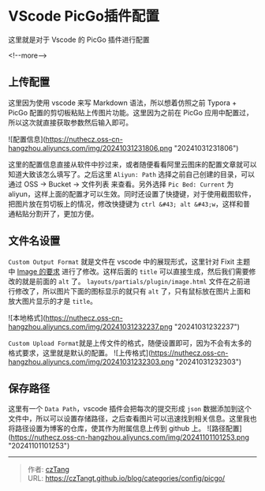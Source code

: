# VScode PicGo插件配置


这里就是对于 Vscode 的 PicGo 插件进行配置

&lt;!--more--&gt;

## 上传配置

这里因为使用 vscode 来写 Markdown 语法，所以想着仿照之前 Typora &#43; PicGo 配置的剪切板粘贴上传图片功能。这里因为之前在 PicGo 应用中配置过，所以这次就直接获取参数然后输入即可。

![配置信息](https://nuthecz.oss-cn-hangzhou.aliyuncs.com/img/20241031231806.png &#34;20241031231806&#34;)

这里的配置信息直接从软件中抄过来，或者随便看看阿里云图床的配置文章就可以知道大致该怎么填写了。之后这里 `Aliyun: Path` 选择之前自己创建的目录，可以通过 OSS -&gt; Bucket -&gt; 文件列表 来查看。另外选择 `Pic Bed: Current` 为 aliyun，这样上面的配置才可以生效。同时还设置了快捷键，对于使用截图软件，把图片放在剪切板上的情况，修改快捷键为 `ctrl &#43; alt &#43;w`，这样和普通粘贴分割开了，更加方便。

## 文件名设置

`Custom Output Format` 就是文件在 vscode 中的展现形式，这里针对 Fixit 主题中 [Image 的要求](https://fixit.lruihao.cn/zh-cn/documentation/content-management/shortcodes/extended/introduction/#image) 进行了修改。这样后面的 `title` 可以直接生成，然后我们需要修改的就是前面的 `alt` 了。 `layouts/partials/plugin/image.html` 文件在之前进行修改了，所以图片下面的图标显示的就只有 `alt` 了，只有鼠标放在图片上面和放大图片显示的才是 `title`。

![本地格式](https://nuthecz.oss-cn-hangzhou.aliyuncs.com/img/20241031232237.png &#34;20241031232237&#34;)

`Custom Upload Format`就是上传文件的格式，随便设置即可，因为不会有太多的格式要求，这里就是默认的配置。
![上传格式](https://nuthecz.oss-cn-hangzhou.aliyuncs.com/img/20241031232303.png &#34;20241031232303&#34;)

## 保存路径

这里有一个 `Data Path`，vscode 插件会把每次的提交形成 `json` 数据添加到这个文件中，所以可以设置存储路径，之后查看图片可以迅速找到相关信息。这里我也将路径设置为博客的仓库，使其作为附属信息上传到 github 上。
![路径配置](https://nuthecz.oss-cn-hangzhou.aliyuncs.com/img/20241101101253.png &#34;20241101101253&#34;)

---

> 作者: [czTang](https://github.com/czTangt)  
> URL: https://czTangt.github.io/blog/categories/config/picgo/  

